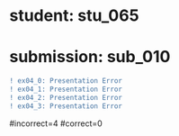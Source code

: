 # student: stu_065
# submission: sub_010

```diff
! ex04_0: Presentation Error
! ex04_1: Presentation Error
! ex04_2: Presentation Error
! ex04_3: Presentation Error
```
#incorrect=4
#correct=0
